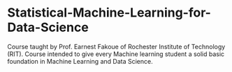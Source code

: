 # Statistical-Machine-Learning-for-Data-Science
Course taught by Prof. Earnest Fakoue of Rochester Institute of Technology (RIT). Course intended to give every Machine learning student a solid basic foundation in Machine Learning and Data Science.
